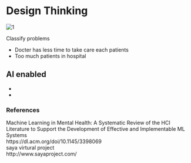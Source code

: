 <h1>Design Thinking</h1>

![1](https://user-images.githubusercontent.com/5312356/121019673-da509480-c7c9-11eb-929e-1417ef97b56e.jpg)

Classify problems
- Docter has less time to take care each patients
- Too much patients in hospital


AI enabled
- 
-
-

<h3>References</h3>
Machine Learning in Mental Health: A Systematic Review of the HCI Literature to Support the Development of Effective and Implementable ML Systems <br/>
https://dl.acm.org/doi/10.1145/3398069 <br/>
saya virtural project <br/>
http://www.sayaproject.com/ <br/>
